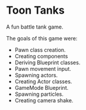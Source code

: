 # Toon Tanks

A fun battle tank game.

The goals of this game were:
- Pawn class creation.
- Creating components
- Deriving Blueprint classes.
- Pawn movement input.
- Spawning actors.
- Creating Actor classes.
- GameMode Blueprint.
- Spawning particles.
- Creating camera shake.

